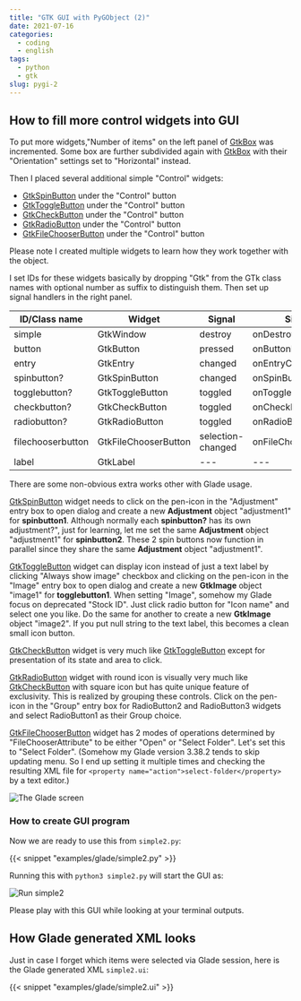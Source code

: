```yaml
---
title: "GTK GUI with PyGObject (2)"
date: 2021-07-16
categories:
  - coding
  - english
tags:
  - python
  - gtk
slug: pygi-2
---
```



## How to fill more control widgets into GUI

To put more widgets,"Number of items" on the left panel of
[GtkBox](https://lazka.github.io/pgi-docs/Gtk-3.0/classes/Box.html)
was incremented.  Some box are further subdivided again with
[GtkBox](https://lazka.github.io/pgi-docs/Gtk-3.0/classes/Box.html)
with their "Orientation" settings set to "Horizontal" instead.

Then I placed several additional simple "Control" widgets:
* [GtkSpinButton](https://lazka.github.io/pgi-docs/Gtk-3.0/classes/SpinButton.html) under the "Control" button
* [GtkToggleButton](https://lazka.github.io/pgi-docs/Gtk-3.0/classes/ToggleButton.html) under the "Control" button
* [GtkCheckButton](https://lazka.github.io/pgi-docs/Gtk-3.0/classes/CheckButton.html) under the "Control" button
* [GtkRadioButton](https://lazka.github.io/pgi-docs/Gtk-3.0/classes/RadioButton.html) under the "Control" button
* [GtkFileChooserButton](https://lazka.github.io/pgi-docs/Gtk-3.0/classes/FileChooserButton.html) under the "Control" button

Please note I created multiple widgets to learn how they work together with
the object.

I set IDs for these widgets basically by dropping "Gtk" from the GTk class
names with optional number as suffix to distinguish them.  Then set up signal
handlers in the right panel.

| ID/Class name     | Widget               | Signal            | Signal handler  |
|-------------------|----------------------|-------------------|-----------------|
| simple            | GtkWindow            | destroy           | onDestroy       |
| button            | GtkButton            | pressed           | onButtonPressed |
| entry             | GtkEntry             | changed           | onEntryChanged  |
| spinbutton?       | GtkSpinButton        | changed           | onSpinButtonChanged? |
| togglebutton?     | GtkToggleButton      | toggled           | onToggleButtonToggled? |
| checkbutton?      | GtkCheckButton       | toggled           | onCheckButtonToggled? |
| radiobutton?      | GtkRadioButton       | toggled           | onRadioButtonToggled |
| filechooserbutton | GtkFileChooserButton | selection-changed | onFileChooserButtonChanged |
| label             | GtkLabel             | ---               |  ---              |

There are some non-obvious extra works other with Glade usage.

[GtkSpinButton](https://lazka.github.io/pgi-docs/Gtk-3.0/classes/SpinButton.html)
widget needs to click on the pen-icon in the "Adjustment" entry box to open
dialog and create a new __Adjustment__ object "adjustment1" for __spinbutton1__.
Although normally each __spinbutton?__ has its own adjustment?", just for
learning, let me set the same __Adjustment__ object "adjustment1" for
__spinbutton2__.  These 2 spin buttons now function in parallel since they
share the same __Adjustment__ object "adjustment1".

[GtkToggleButton](https://lazka.github.io/pgi-docs/Gtk-3.0/classes/ToggleButton.html)
widget can display icon instead of just a text label by clicking "Always show
image" checkbox and clicking on the pen-icon in the "Image" entry box to open
dialog and create a new __GtkImage__ object "image1" for __togglebutton1__.
When setting "Image", somehow my Glade focus on deprecated "Stock ID".  Just
click radio button for "Icon name" and select one you like.  Do the same for
another to create a new __GtkImage__ object "image2".  If you put null string
to the text label, this becomes a clean small icon button.

[GtkCheckButton](https://lazka.github.io/pgi-docs/Gtk-3.0/classes/CheckButton.html)
widget is very much like
[GtkToggleButton](https://lazka.github.io/pgi-docs/Gtk-3.0/classes/ToggleButton.html)
except for presentation of its state and area to click.

[GtkRadioButton](https://lazka.github.io/pgi-docs/Gtk-3.0/classes/RadioButton.html)
widget with round icon is visually very much like
[GtkCheckButton](https://lazka.github.io/pgi-docs/Gtk-3.0/classes/CheckButton.html)
with square icon but has quite unique feature of exclusivity.  This is realized
by grouping these controls.  Click on the pen-icon in the "Group" entry box for
RadioButton2 and RadioButton3 widgets and select RadioButton1 as their Group
choice.

[GtkFileChooserButton](https://lazka.github.io/pgi-docs/Gtk-3.0/classes/FileChooserButton.html)
widget has 2 modes of operations determined by "FileChooserAttribute" to be
either "Open" or "Select Folder".  Let's set this to "Select Folder".  (Somehow
my Glade version 3.38.2 tends to skip updating menu.  So I end up setting it
multiple times and checking the resulting XML file for `<property
name="action">select-folder</property>` by a text editor.)

![The Glade screen](/img/simple2-glade.png)

### How to create GUI program

Now we are ready to use this from `simple2.py`:

{{< snippet "examples/glade/simple2.py" >}}

Running this with `python3 simple2.py` will start the GUI as:

![Run simple2](/img/simple2-py.png)

Please play with this GUI while looking at your terminal outputs.

## How Glade generated XML looks

Just in case I forget which items were selected via Glade session, here is the
Glade generated XML `simple2.ui`:

{{< snippet "examples/glade/simple2.ui" >}}


<!-- vim: set sw=2 sts=2 ai si et tw=79 ft=markdown: -->
